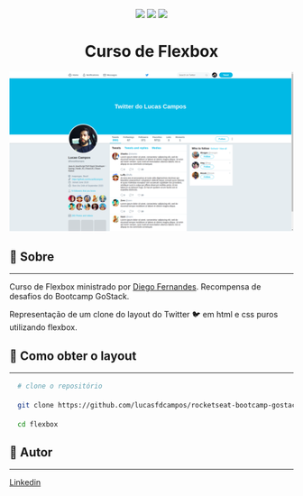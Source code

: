 <p align=center>
  <img src="https://img.shields.io/badge/-HTML5-E34F26" />

  <img src="https://img.shields.io/badge/-CSS3-1572B6" />

  <img src="https://img.shields.io/badge/from-rocketseat-blueviolet" />
</p>

<h1 align=center>Curso de Flexbox</h1>

<img src="./images/layout.png" alt="Layout">

<br>
<h2>📌 Sobre</h2>
<hr>

<span>
Curso de Flexbox ministrado por <a href="https://github.com/diego3g">Diego Fernandes</a>. Recompensa de desafios do Bootcamp GoStack.
<span>
<p>
Representação de um clone do layout do Twitter 🐦 em html e css puros utilizando flexbox.
</p>


<h2>📃 Como obter o layout</h2>
<hr>

```bash
  # clone o repositório

  git clone https://github.com/lucasfdcampos/rocketseat-bootcamp-gostack-bonus-cursos.git

  cd flexbox
```

<h2>📝 Autor</h2>
<hr>
<a href="https://www.linkedin.com/in/lucasfdcampos/">Linkedin</a>
